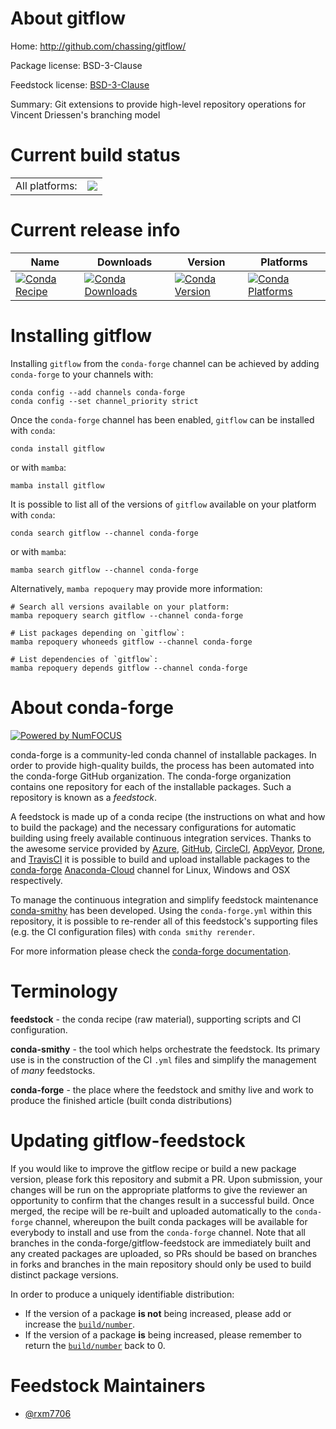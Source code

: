 About gitflow
=============

Home: http://github.com/chassing/gitflow/

Package license: BSD-3-Clause

Feedstock license: [BSD-3-Clause](https://github.com/conda-forge/gitflow-feedstock/blob/main/LICENSE.txt)

Summary: Git extensions to provide high-level repository operations for Vincent Driessen's branching model

Current build status
====================


<table><tr><td>All platforms:</td>
    <td>
      <a href="https://dev.azure.com/conda-forge/feedstock-builds/_build/latest?definitionId=18403&branchName=main">
        <img src="https://dev.azure.com/conda-forge/feedstock-builds/_apis/build/status/gitflow-feedstock?branchName=main">
      </a>
    </td>
  </tr>
</table>

Current release info
====================

| Name | Downloads | Version | Platforms |
| --- | --- | --- | --- |
| [![Conda Recipe](https://img.shields.io/badge/recipe-gitflow-green.svg)](https://anaconda.org/conda-forge/gitflow) | [![Conda Downloads](https://img.shields.io/conda/dn/conda-forge/gitflow.svg)](https://anaconda.org/conda-forge/gitflow) | [![Conda Version](https://img.shields.io/conda/vn/conda-forge/gitflow.svg)](https://anaconda.org/conda-forge/gitflow) | [![Conda Platforms](https://img.shields.io/conda/pn/conda-forge/gitflow.svg)](https://anaconda.org/conda-forge/gitflow) |

Installing gitflow
==================

Installing `gitflow` from the `conda-forge` channel can be achieved by adding `conda-forge` to your channels with:

```
conda config --add channels conda-forge
conda config --set channel_priority strict
```

Once the `conda-forge` channel has been enabled, `gitflow` can be installed with `conda`:

```
conda install gitflow
```

or with `mamba`:

```
mamba install gitflow
```

It is possible to list all of the versions of `gitflow` available on your platform with `conda`:

```
conda search gitflow --channel conda-forge
```

or with `mamba`:

```
mamba search gitflow --channel conda-forge
```

Alternatively, `mamba repoquery` may provide more information:

```
# Search all versions available on your platform:
mamba repoquery search gitflow --channel conda-forge

# List packages depending on `gitflow`:
mamba repoquery whoneeds gitflow --channel conda-forge

# List dependencies of `gitflow`:
mamba repoquery depends gitflow --channel conda-forge
```


About conda-forge
=================

[![Powered by
NumFOCUS](https://img.shields.io/badge/powered%20by-NumFOCUS-orange.svg?style=flat&colorA=E1523D&colorB=007D8A)](https://numfocus.org)

conda-forge is a community-led conda channel of installable packages.
In order to provide high-quality builds, the process has been automated into the
conda-forge GitHub organization. The conda-forge organization contains one repository
for each of the installable packages. Such a repository is known as a *feedstock*.

A feedstock is made up of a conda recipe (the instructions on what and how to build
the package) and the necessary configurations for automatic building using freely
available continuous integration services. Thanks to the awesome service provided by
[Azure](https://azure.microsoft.com/en-us/services/devops/), [GitHub](https://github.com/),
[CircleCI](https://circleci.com/), [AppVeyor](https://www.appveyor.com/),
[Drone](https://cloud.drone.io/welcome), and [TravisCI](https://travis-ci.com/)
it is possible to build and upload installable packages to the
[conda-forge](https://anaconda.org/conda-forge) [Anaconda-Cloud](https://anaconda.org/)
channel for Linux, Windows and OSX respectively.

To manage the continuous integration and simplify feedstock maintenance
[conda-smithy](https://github.com/conda-forge/conda-smithy) has been developed.
Using the ``conda-forge.yml`` within this repository, it is possible to re-render all of
this feedstock's supporting files (e.g. the CI configuration files) with ``conda smithy rerender``.

For more information please check the [conda-forge documentation](https://conda-forge.org/docs/).

Terminology
===========

**feedstock** - the conda recipe (raw material), supporting scripts and CI configuration.

**conda-smithy** - the tool which helps orchestrate the feedstock.
                   Its primary use is in the construction of the CI ``.yml`` files
                   and simplify the management of *many* feedstocks.

**conda-forge** - the place where the feedstock and smithy live and work to
                  produce the finished article (built conda distributions)


Updating gitflow-feedstock
==========================

If you would like to improve the gitflow recipe or build a new
package version, please fork this repository and submit a PR. Upon submission,
your changes will be run on the appropriate platforms to give the reviewer an
opportunity to confirm that the changes result in a successful build. Once
merged, the recipe will be re-built and uploaded automatically to the
`conda-forge` channel, whereupon the built conda packages will be available for
everybody to install and use from the `conda-forge` channel.
Note that all branches in the conda-forge/gitflow-feedstock are
immediately built and any created packages are uploaded, so PRs should be based
on branches in forks and branches in the main repository should only be used to
build distinct package versions.

In order to produce a uniquely identifiable distribution:
 * If the version of a package **is not** being increased, please add or increase
   the [``build/number``](https://docs.conda.io/projects/conda-build/en/latest/resources/define-metadata.html#build-number-and-string).
 * If the version of a package **is** being increased, please remember to return
   the [``build/number``](https://docs.conda.io/projects/conda-build/en/latest/resources/define-metadata.html#build-number-and-string)
   back to 0.

Feedstock Maintainers
=====================

* [@rxm7706](https://github.com/rxm7706/)

